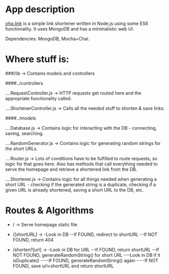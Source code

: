 # App description

*[oha.link](http://oha.link)* is a simple link shortener written in Node.js using some ES6
functionality. It uses MongoDB and has a minimalistic web UI.

Dependencies: MongoDB, Mocha+Chai.

# Where stuff is:
###/lib -> Contains models and controllers

####../controllers

....RequestController.js -> HTTP requests get routed here and the
appropriate functionality called.

....ShortenerController.js -> Calls all the needed stuff to shorten & save links.

####../models

....Database.js -> Contains logic for interacting with the DB - connecting, saving, searching.

....RandomGenerator.js -> Contains logic for generating random strings for the short URLs.

....Router.js -> Lots of conditions have to be fulfilled to route requests, so logic for that goes here. Also has methods that call everything needed to serve the homepage and retrieve a shortened link from the DB.

....Shortener.js -> Contains logic for all things needed when generating a short URL - checking if the generated string is a duplicate, checking if a given URL is already shortened, saving a short URL to the DB, etc.
# Routes & Algorithms

- / -> Serve homepage static file

- /[shortURL] -> -Look in DB
								 	--If FOUND, redirect to shortURL
									--If NOT FOUND, return 404

- /shorten?[url] -> -Look in DB for URL
											--If FOUND, return shortURL
											--If NOT FOUND, generateRandomString() for short URL
												---Look in DB if it isDuplicate()
													----If FOUND, generateRandomString() again
													----If NOT FOUND, save url+shortURL and return shortURL
